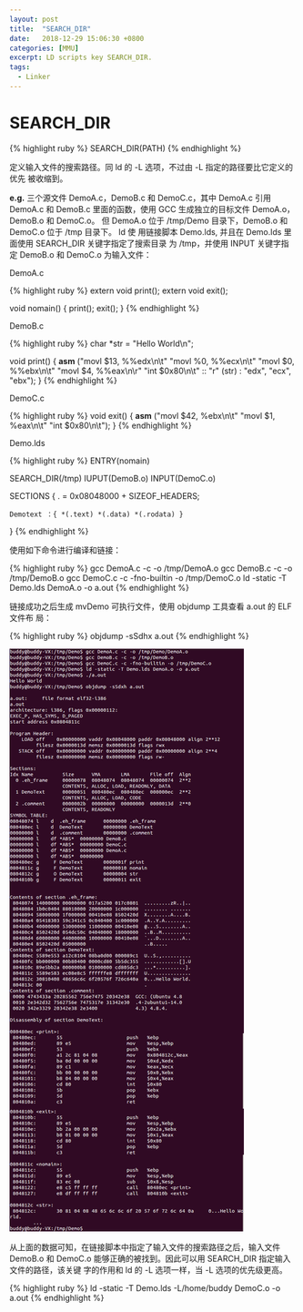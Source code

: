 ```yaml
---
layout: post
title:  "SEARCH_DIR"
date:   2018-12-29 15:06:30 +0800
categories: [MMU]
excerpt: LD scripts key SEARCH_DIR.
tags:
  - Linker
---
```


# SEARCH_DIR

{% highlight ruby %}
SEARCH_DIR(PATH)
{% endhighlight %}

定义输入文件的搜索路径。同 ld 的 -L 选项，不过由 -L 指定的路径要比它定义的优先
被收缩到。

**e.g.** 三个源文件 DemoA.c，DemoB.c 和 DemoC.c，其中 DemoA.c 引用 DemoA.c 和
DemoB.c 里面的函数，使用 GCC 生成独立的目标文件 DemoA.o，DemoB.o 和 DemoC.o。
但 DemoA.o 位于 /tmp/Demo 目录下，DemoB.o 和 DemoC.o 位于 /tmp 目录下。 ld 使
用链接脚本 Demo.lds, 并且在 Demo.lds 里面使用 SEARCH_DIR 关键字指定了搜索目录
为 /tmp，并使用 INPUT 关键字指定 DemoB.o 和 DemoC.o 为输入文件：

DemoA.c

{% highlight ruby %}
extern void print();
extern void exit();

void nomain()
{
    print();
    exit();
}
{% endhighlight %}

DemoB.c

{% highlight ruby %}
char *str = "Hello World\n";

void print()
{
    __asm__ ("movl $13, %%edx\n\t"
             "movl %0, %%ecx\n\t"
             "movl $0, %%ebx\n\t"
             "movl $4, %%eax\n\r"
             "int $0x80\n\t"
             :: "r" (str) : "edx", "ecx", "ebx");
}
{% endhighlight %}

DemoC.c

{% highlight ruby %}
void exit()
{
    __asm__ ("movl $42, %ebx\n\t"
             "movl $1, %eax\n\t"
             "int $0x80\n\t");
}
{% endhighlight %}

Demo.lds

{% highlight ruby %}
ENTRY(nomain)

SEARCH_DIR(/tmp)
IUPUT(DemoB.o)
INPUT(DemoC.o)

SECTIONS
{
    . = 0x08048000 + SIZEOF_HEADERS;

    Demotext ：{ *(.text) *(.data) *(.rodata) }
}
{% endhighlight %}

使用如下命令进行编译和链接：

{% highlight ruby %}
gcc DemoA.c -c -o /tmp/DemoA.o
gcc DemoB.c -c -o /tmp/DemoB.o
gcc DemoC.c -c -fno-builtin -o /tmp/DemoC.o
ld -static -T Demo.lds DemoA.o -o a.out
{% endhighlight %}

链接成功之后生成 mvDemo 可执行文件，使用 objdump 工具查看 a.out 的 ELF 文件布
局：

{% highlight ruby %}
objdump -sSdhx a.out
{% endhighlight %}

![LD](https://raw.githubusercontent.com/EmulateSpace/PictureSet/master/BiscuitOS/kernel/MMU000492.png)

从上面的数据可知，在链接脚本中指定了输入文件的搜索路径之后，输入文件 DemoB.o 
和 DemoC.o 能够正确的被找到。因此可以用 SEARCH_DIR 指定输入文件的路径，该关键
字的作用和 ld 的 -L 选项一样，当 -L 选项的优先级更高。

{% highlight ruby %}
ld -static -T Demo.lds -L/home/buddy DemoC.o -o a.out
{% endhighlight %}

